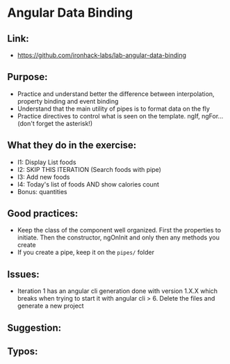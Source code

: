 # Angular Data Binding

## Link:
  - https://github.com/ironhack-labs/lab-angular-data-binding

## Purpose:
  - Practice and understand better the difference between interpolation, property binding and event binding
  - Understand that the main utility of pipes is to format data on the fly
  - Practice directives to control what is seen on the template. ngIf, ngFor... (don't forget the asterisk!)

## What they do in the exercise:
  - I1: Display List foods
  - I2: SKIP THIS ITERATION (Search foods with pipe)
  - I3: Add new foods
  - I4: Today's list of foods AND show calories count
  - Bonus: quantities

## Good practices:
  - Keep the class of the component well organized. First the properties to initiate. Then the constructor, ngOnInit and only then any methods you create
  - If you create a pipe, keep it on the `pipes/` folder  
  
## Issues:
  - Iteration 1 has an angular cli generation done with version 1.X.X which breaks when trying to start it with angular cli > 6. Delete the files and generate a new project
## Suggestion:

## Typos:
